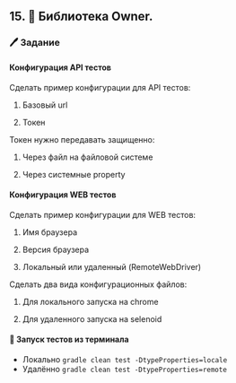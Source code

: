 ## 15. 📖 Библиотека Owner.

### 🖊 Задание
#### Конфигурация API тестов

Сделать пример конфигурации для API тестов:

1. Базовый url

2. Токен

Токен нужно передавать защищенно:

1. Через файл на файловой системе

2. Через системные property

#### Конфигурация WEB тестов

Сделать пример конфигурации для WEB тестов:

1. Имя браузера

2. Версия браузера

3. Локальный или удаленный (RemoteWebDriver)

Сделать два вида конфигурационных файлов:

1. Для локального запуска на chrome

2. Для удаленного запуска на selenoid

#### 🚀 Запуск тестов из терминала
* Локально ``gradle clean test -DtypeProperties=locale``
* Удалённо ``gradle clean test -DtypeProperties=remote``
